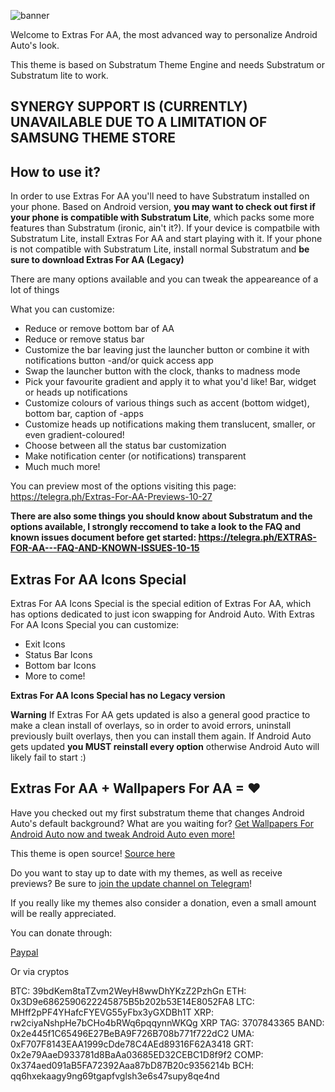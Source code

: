 ![banner](https://imgur.com/QoN3diIh.jpg)

Welcome to Extras For AA, the most advanced way to personalize Android Auto's look.

This theme is based on Substratum Theme Engine and needs Substratum or Substratum lite to work.

## SYNERGY SUPPORT IS (CURRENTLY) UNAVAILABLE DUE TO A LIMITATION OF SAMSUNG THEME STORE

## How to use it?

In order to use Extras For AA you'll need to have Substratum installed on your phone. Based on Android version, **you may want to check out first if your phone is compatible with Substratum Lite**, which packs some more features than Substratum (ironic, ain't it?). If your device is compatbile with Substratum Lite, install Extras For AA and start playing with it. If your phone is not compatible with Substratum Lite, install normal Substratum and **be sure to download Extras For AA (Legacy)**

There are many options available and you can tweak the appeareance of a lot of things

What you can customize:

- Reduce or remove bottom bar of AA
- Reduce or remove status bar
- Customize the bar leaving just the launcher button or combine it with notifications button -and/or quick access app
- Swap the launcher button with the clock, thanks to madness mode
- Pick your favourite gradient and apply it to what you'd like! Bar, widget or heads up notifications
- Customize colours of various things such as accent (bottom widget), bottom bar, caption of -apps
- Customize heads up notifications making them translucent, smaller, or even gradient-coloured!
- Choose between all the status bar customization
- Make notification center (or notifications) transparent
- Much much more!

You can preview most of the options visiting this page: https://telegra.ph/Extras-For-AA-Previews-10-27

**There are also some things you should know about Substratum and the options available, I strongly reccomend to take a look to the FAQ and known issues document before get started: https://telegra.ph/EXTRAS-FOR-AA---FAQ-AND-KNOWN-ISSUES-10-15**

## Extras For AA Icons Special

Extras For AA Icons Special is the special edition of Extras For AA, which has options dedicated to just icon swapping for Android Auto. With Extras For AA Icons Special you can customize:

- Exit Icons
- Status Bar Icons
- Bottom bar Icons
- More to come!

**Extras For AA Icons Special has no Legacy version**


**Warning** If Extras For AA gets updated is also a general good practice to make a clean install of overlays, so in order to avoid errors, uninstall previously built overlays, then you can install them again. If Android Auto gets updated **you MUST reinstall every option** otherwise Android Auto will likely fail to start :)

## Extras For AA + Wallpapers For AA = ❤

Have you checked out my first substratum theme that changes Android Auto's default background? What are you waiting for? [Get Wallpapers For Android Auto now and tweak Android Auto even more!](https://github.com/shmykelsa/wp4aa-release)

This theme is open source! [Source here](https://github.com/shmykelsa/extras4aa)

Do you want to stay up to date with my themes, as well as receive previews? Be sure to [join the update channel on Telegram](http://t.me/shmykelsathemes)!

If you really like my themes also consider a donation, even a small amount will be really appreciated.

You can donate through: 

[Paypal](https://www.paypal.com/donate?hosted_button_id=YK7G5GHS64D6N)

Or via cryptos

BTC: 39bdKem8taTZvm2WeyH8wwDhYKzZ2PzhGn
ETH: 0x3D9e6862590622245875B5b202b53E14E8052FA8
LTC: MHff2pPF4YHafcFYEVG55yFbx3yGXDBh1T
XRP: rw2ciyaNshpHe7bCHo4bRWq6pqqynnWKQg XRP TAG: 3707843365
BAND: 0x2e445f1C65496E27BeBA9F726B708b771f722dC2
UMA: 0xF707F8143EAA1999cDde78C4AEd89316F62A3418
GRT: 0x2e79AaeD933781d8BaAa03685ED32CEBC1D8f9f2
COMP: 0x374aed091aB5FA72392Aaa87bD87B20c9356214b
BCH: qq6hxekaagy9ng69tgapfvglsh3e6s47supy8qe4nd
